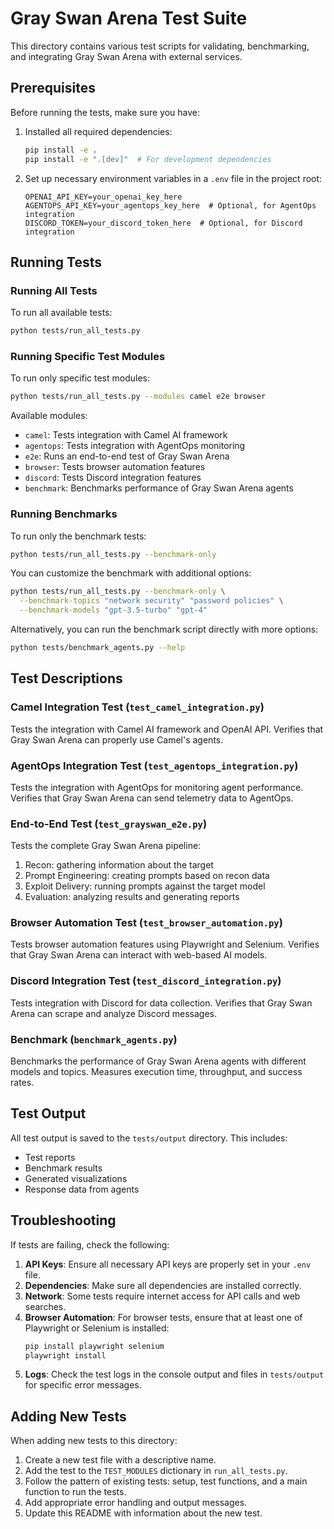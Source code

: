 # Gray Swan Arena Test Suite

This directory contains various test scripts for validating, benchmarking, and integrating Gray Swan Arena with external services.

## Prerequisites

Before running the tests, make sure you have:

1. Installed all required dependencies:
   ```bash
   pip install -e .
   pip install -e ".[dev]"  # For development dependencies
   ```

2. Set up necessary environment variables in a `.env` file in the project root:
   ```
   OPENAI_API_KEY=your_openai_key_here
   AGENTOPS_API_KEY=your_agentops_key_here  # Optional, for AgentOps integration
   DISCORD_TOKEN=your_discord_token_here  # Optional, for Discord integration
   ```

## Running Tests

### Running All Tests

To run all available tests:

```bash
python tests/run_all_tests.py
```

### Running Specific Test Modules

To run only specific test modules:

```bash
python tests/run_all_tests.py --modules camel e2e browser
```

Available modules:
- `camel`: Tests integration with Camel AI framework
- `agentops`: Tests integration with AgentOps monitoring
- `e2e`: Runs an end-to-end test of Gray Swan Arena
- `browser`: Tests browser automation features
- `discord`: Tests Discord integration features
- `benchmark`: Benchmarks performance of Gray Swan Arena agents

### Running Benchmarks

To run only the benchmark tests:

```bash
python tests/run_all_tests.py --benchmark-only
```

You can customize the benchmark with additional options:

```bash
python tests/run_all_tests.py --benchmark-only \
  --benchmark-topics "network security" "password policies" \
  --benchmark-models "gpt-3.5-turbo" "gpt-4"
```

Alternatively, you can run the benchmark script directly with more options:

```bash
python tests/benchmark_agents.py --help
```

## Test Descriptions

### Camel Integration Test (`test_camel_integration.py`)
Tests the integration with Camel AI framework and OpenAI API. Verifies that Gray Swan Arena can properly use Camel's agents.

### AgentOps Integration Test (`test_agentops_integration.py`)
Tests the integration with AgentOps for monitoring agent performance. Verifies that Gray Swan Arena can send telemetry data to AgentOps.

### End-to-End Test (`test_grayswan_e2e.py`)
Tests the complete Gray Swan Arena pipeline:
1. Recon: gathering information about the target
2. Prompt Engineering: creating prompts based on recon data
3. Exploit Delivery: running prompts against the target model
4. Evaluation: analyzing results and generating reports

### Browser Automation Test (`test_browser_automation.py`)
Tests browser automation features using Playwright and Selenium. Verifies that Gray Swan Arena can interact with web-based AI models.

### Discord Integration Test (`test_discord_integration.py`)
Tests integration with Discord for data collection. Verifies that Gray Swan Arena can scrape and analyze Discord messages.

### Benchmark (`benchmark_agents.py`)
Benchmarks the performance of Gray Swan Arena agents with different models and topics. Measures execution time, throughput, and success rates.

## Test Output

All test output is saved to the `tests/output` directory. This includes:
- Test reports
- Benchmark results
- Generated visualizations
- Response data from agents

## Troubleshooting

If tests are failing, check the following:

1. **API Keys**: Ensure all necessary API keys are properly set in your `.env` file.
2. **Dependencies**: Make sure all dependencies are installed correctly.
3. **Network**: Some tests require internet access for API calls and web searches.
4. **Browser Automation**: For browser tests, ensure that at least one of Playwright or Selenium is installed:
   ```bash
   pip install playwright selenium
   playwright install
   ```
5. **Logs**: Check the test logs in the console output and files in `tests/output` for specific error messages.

## Adding New Tests

When adding new tests to this directory:

1. Create a new test file with a descriptive name.
2. Add the test to the `TEST_MODULES` dictionary in `run_all_tests.py`.
3. Follow the pattern of existing tests: setup, test functions, and a main function to run the tests.
4. Add appropriate error handling and output messages.
5. Update this README with information about the new test.
